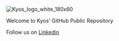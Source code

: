 ![Kyos_logo_white_180x60](https://user-images.githubusercontent.com/107478270/203968001-f92470ce-b6cc-4604-9b00-65cf23259c26.png)

Welcome to Kyos' GitHub Public Repository

Follow us on [Linkedin](https://www.linkedin.com/company/kyos/)
